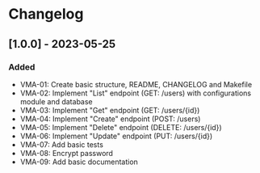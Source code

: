 # Changelog

## [1.0.0] - 2023-05-25

### Added
- VMA-01: Create basic structure, README, CHANGELOG and Makefile
- VMA-02: Implement "List" endpoint (GET: /users) with configurations module and database
- VMA-03: Implement "Get" endpoint (GET: /users/{id})
- VMA-04: Implement "Create" endpoint (POST: /users)
- VMA-05: Implement "Delete" endpoint (DELETE: /users/{id})
- VMA-06: Implement "Update" endpoint (PUT: /users/{id})
- VMA-07: Add basic tests
- VMA-08: Encrypt password
- VMA-09: Add basic documentation
